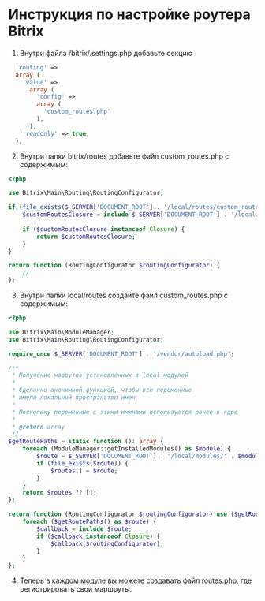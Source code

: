 # Инструкция по настройке роутера Bitrix

1. Внутри файла /bitrix/.settings.php добавьте секцию 
```php
  'routing' =>
  array (
    'value' =>
      array (
        'config' =>
        array (
          'custom_routes.php'
        ),
      ),
    'readonly' => true,
  ),
```
2. Внутри папки bitrix/routes добавьте файл custom_routes.php с содержимым:
```php
<?php

use Bitrix\Main\Routing\RoutingConfigurator;

if (file_exists($_SERVER['DOCUMENT_ROOT'] . '/local/routes/custom_routes.php')) {
    $customRoutesClosure = include $_SERVER['DOCUMENT_ROOT'] . '/local/routes/custom_routes.php';
    
    if ($customRoutesClosure instanceof Closure) {
        return $customRoutesClosure;
    }
}

return function (RoutingConfigurator $routingConfigurator) {
    //
};
```
3. Внутри папки local/routes создайте файл custom_routes.php с содержимым:
```php
<?php

use Bitrix\Main\ModuleManager;
use Bitrix\Main\Routing\RoutingConfigurator;

require_once $_SERVER['DOCUMENT_ROOT'] . '/vendor/autoload.php';

/**
 * Получение машрутов установленных в local модулей
 *
 * Сделанно анонимной функцией, чтобы все переменные
 * имели локальный пространство имен
 *
 * Поскольку переменные с этими иминами используется ранее в ядре
 *
 * @return array
 */
$getRoutePaths = static function (): array {
    foreach (ModuleManager::getInstalledModules() as $module) {
        $route = $_SERVER['DOCUMENT_ROOT'] . '/local/modules/' . $module['ID'] . '/routes.php';
        if (file_exists($route)) {
            $routes[] = $route;
        }
    }
    return $routes ?? [];
};

return function (RoutingConfigurator $routingConfigurator) use ($getRoutePaths) {
    foreach ($getRoutePaths() as $route) {
        $callback = include $route;
        if ($callback instanceof Closure) {
            $callback($routingConfigurator);
        }
    }
};

```

4. Теперь в каждом модуле вы можете создавать файл routes.php, где регистрировать свои маршруты.


